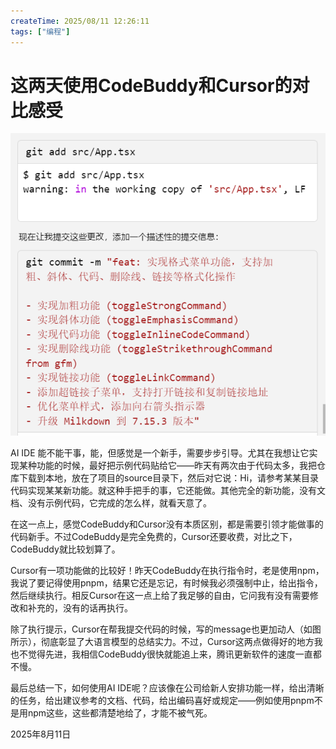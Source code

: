 ```yaml
---
createTime: 2025/08/11 12:26:11
tags: ["编程"]
---
```


# 这两天使用CodeBuddy和Cursor的对比感受

![图像](assets/GyCwiR6aYAAzEvk.png)

AI IDE 能不能干事，能，但感觉是一个新手，需要步步引导。尤其在我想让它实现某种功能的时候，最好把示例代码贴给它——昨天有两次由于代码太多，我把仓库下载到本地，放在了项目的source目录下，然后对它说：Hi，请参考某某目录代码实现某某新功能。就这种手把手的事，它还能做。其他完全的新功能，没有文档、没有示例代码，它完成的怎么样，就看天意了。

在这一点上，感觉CodeBuddy和Cursor没有本质区别，都是需要引领才能做事的代码新手。不过CodeBuddy是完全免费的，Cursor还要收费，对比之下，CodeBuddy就比较划算了。

Cursor有一项功能做的比较好！昨天CodeBuddy在执行指令时，老是使用npm，我说了要记得使用pnpm，结果它还是忘记，有时候我必须强制中止，给出指令，然后继续执行。相反Cursor在这一点上给了我足够的自由，它问我有没有需要修改和补充的，没有的话再执行。

除了执行提示，Cursor在帮我提交代码的时候，写的message也更加动人（如图所示），彻底彰显了大语言模型的总结实力。不过，Cursor这两点做得好的地方我也不觉得先进，我相信CodeBuddy很快就能追上来，腾讯更新软件的速度一直都不慢。

最后总结一下，如何使用AI IDE呢？应该像在公司给新人安排功能一样，给出清晰的任务，给出建议参考的文档、代码，给出编码喜好或规定——例如使用pnpm不是用npm这些，这些都清楚地给了，才能不被气死。

2025年8月11日
